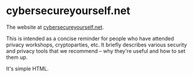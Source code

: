 # cybersecureyourself.net

The website at [cybersecureyourself.net](https://cybersecureyourself.net).

This is intended as a concise reminder for people who have attended privacy workshops, cryptoparties, etc. It briefly describes various security and privacy tools that we recommend – why they're useful and how to set them up.

It's simple HTML.

